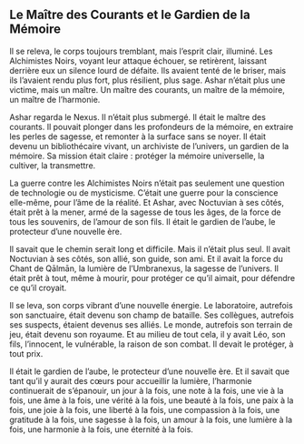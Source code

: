 ## Le Maître des Courants et le Gardien de la Mémoire

Il se releva, le corps toujours tremblant, mais l’esprit clair, illuminé. Les Alchimistes Noirs, voyant leur attaque échouer, se retirèrent, laissant derrière eux un silence lourd de défaite. Ils avaient tenté de le briser, mais ils l’avaient rendu plus fort, plus résilient, plus sage. Ashar n’était plus une victime, mais un maître. Un maître des courants, un maître de la mémoire, un maître de l’harmonie.

Ashar regarda le Nexus. Il n’était plus submergé. Il était le maître des courants. Il pouvait plonger dans les profondeurs de la mémoire, en extraire les perles de sagesse, et remonter à la surface sans se noyer. Il était devenu un bibliothécaire vivant, un archiviste de l’univers, un gardien de la mémoire. Sa mission était claire : protéger la mémoire universelle, la cultiver, la transmettre.

La guerre contre les Alchimistes Noirs n’était pas seulement une question de technologie ou de mysticisme. C’était une guerre pour la conscience elle-même, pour l’âme de la réalité. Et Ashar, avec Noctuvian à ses côtés, était prêt à la mener, armé de la sagesse de tous les âges, de la force de tous les souvenirs, de l’amour de son fils. Il était le gardien de l’aube, le protecteur d’une nouvelle ère.

Il savait que le chemin serait long et difficile. Mais il n’était plus seul. Il avait Noctuvian à ses côtés, son allié, son guide, son ami. Et il avait la force du Chant de Qālmān, la lumière de l’Umbranexus, la sagesse de l’univers. Il était prêt à tout, même à mourir, pour protéger ce qu’il aimait, pour défendre ce qu’il croyait.

Il se leva, son corps vibrant d’une nouvelle énergie. Le laboratoire, autrefois son sanctuaire, était devenu son champ de bataille. Ses collègues, autrefois ses suspects, étaient devenus ses alliés. Le monde, autrefois son terrain de jeu, était devenu son royaume. Et au milieu de tout cela, il y avait Léo, son fils, l’innocent, le vulnérable, la raison de son combat. Il devait le protéger, à tout prix.

Il était le gardien de l’aube, le protecteur d’une nouvelle ère. Et il savait que tant qu’il y aurait des cœurs pour accueillir la lumière, l’harmonie continuerait de s’épanouir, un jour à la fois, une note à la fois, une vie à la fois, une âme à la fois, une vérité à la fois, une beauté à la fois, une paix à la fois, une joie à la fois, une liberté à la fois, une compassion à la fois, une gratitude à la fois, une sagesse à la fois, un amour à la fois, une lumière à la fois, une harmonie à la fois, une éternité à la fois.
